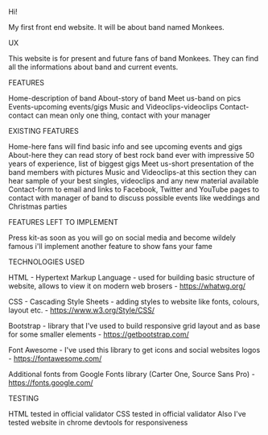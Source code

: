 Hi!

My first front end website. It will be about band named Monkees.

UX

This website is for present and future fans of band Monkees. They can find all the informations about band and current events.


FEATURES

Home-description of band
About-story of band
Meet us-band on pics
Events-upcoming events/gigs
Music and Videoclips-videoclips
Contact-contact can mean only one thing, contact with your manager

EXISTING FEATURES

Home-here fans will find basic info and see upcoming events and gigs
About-here they can read story of best rock band ever with impressive 50 years of experience, list of biggest gigs
Meet us-short presentation of the band members with pictures
Music and Videoclips-at this section they can hear sample of your best singles, videoclips and any new material available
Contact-form to email and links to Facebook, Twitter and YouTube pages to contact with manager of band to discuss possible events like weddings and Christmas parties

FEATURES LEFT TO IMPLEMENT

Press kit-as soon as you will go on social media and become wildely famous i'll implement another feature to show fans your fame

TECHNOLOGIES USED

HTML - Hypertext Markup Language - used for building basic structure of website, allows to view it on modern web brosers - https://whatwg.org/

CSS - Cascading Style Sheets - adding styles to website like fonts, colours, layout etc. - https://www.w3.org/Style/CSS/

Bootstrap - library that I've used to build responsive grid layout and as base for some smaller elements - https://getbootstrap.com/

Font Awesome - I've used this library to get icons and social websites logos - https://fontawesome.com/

Additional fonts from Google Fonts library (Carter One, Source Sans Pro) - https://fonts.google.com/

TESTING

HTML tested in official validator
CSS tested in official validator
Also I've tested website in chrome devtools for responsiveness




